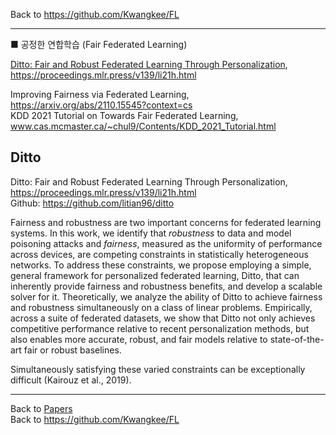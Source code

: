Back to https://github.com/Kwangkee/FL
***


■ 공정한 연합학습 (Fair Federated Learning)  

[Ditto: Fair and Robust Federated Learning Through Personalization](https://github.com/Kwangkee/FL/blob/main/FL@Fair.md#ditto), https://proceedings.mlr.press/v139/li21h.html

Improving Fairness via Federated Learning, https://arxiv.org/abs/2110.15545?context=cs  
KDD 2021 Tutorial on Towards Fair Federated Learning, www.cas.mcmaster.ca/~chul9/Contents/KDD_2021_Tutorial.html  


## Ditto 
Ditto: Fair and Robust Federated Learning Through Personalization, https://proceedings.mlr.press/v139/li21h.html  
Github: https://github.com/litian96/ditto  

Fairness and robustness are two important concerns for federated learning systems. In this work, we identify that *robustness* to data and model poisoning attacks and *fairness*, measured as the uniformity of performance across devices, are competing constraints in statistically heterogeneous networks. To address these constraints, we propose employing a simple, general framework for personalized federated learning, Ditto, that can inherently provide fairness and robustness benefits, and develop a scalable solver for it. Theoretically, we analyze the ability of Ditto to achieve fairness and robustness simultaneously on a class of linear problems. Empirically, across a suite of federated datasets, we show that Ditto not only achieves competitive performance relative to recent personalization methods, but also enables more accurate, robust, and fair models relative to state-of-the-art fair or robust baselines.

Simultaneously satisfying these varied constraints can be exceptionally difficult (Kairouz et al., 2019).


***
Back to [Papers](#papers)  
Back to https://github.com/Kwangkee/FL
